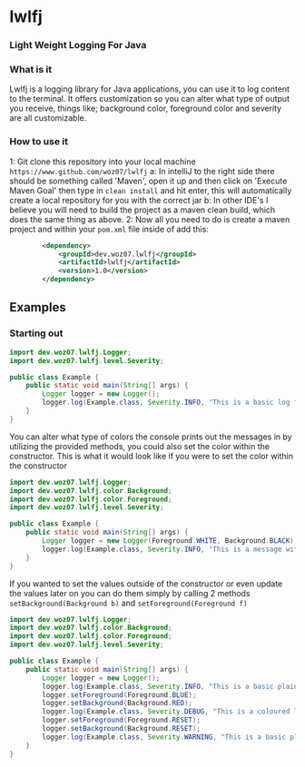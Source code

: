 # lwlfj
### Light Weight Logging For Java

### What is it
Lwlfj is a logging library for Java applications, you can use it to log content to the terminal.
It offers customization so you can alter what type of output you receive, things like; background color, foreground color and severity are all customizable.

### How to use it
1: Git clone this repository into your local machine `https://www.github.com/woz07/lwlfj`
        a: In intelliJ to the right side there should be something called 'Maven', open it up and then click on 'Execute Maven Goal' then type in `clean install` and hit enter, this will automatically create a local repository for you with the correct jar
        b: In other IDE's I believe you will need to build the project as a maven clean build, which does the same thing as above.
2: Now all you need to do is create a maven project and within your `pom.xml` file inside of <dependencies> add this:
```xml
        <dependency>
            <groupId>dev.woz07.lwlfj</groupId>
            <artifactId>lwlfj</artifactId>
            <version>1.0</version>
        </dependency>
```

## Examples
### Starting out
```java
import dev.woz07.lwlfj.Logger;
import dev.woz07.lwlfj.level.Severity;

public class Example {
    public static void main(String[] args) {
        Logger logger = new Logger();
        logger.log(Example.class, Severity.INFO, "This is a basic log from the Example class");
    }
}
```

You can alter what type of colors the console prints out the messages in by utilizing the provided methods, you could also set the color within the constructor.
This is what it would look like if you were to set the color within the constructor
```java
import dev.woz07.lwlfj.Logger;
import dev.woz07.lwlfj.color.Background;
import dev.woz07.lwlfj.color.Foreground;
import dev.woz07.lwlfj.level.Severity;

public class Example {
    public static void main(String[] args) {
        Logger logger = new Logger(Foreground.WHITE, Background.BLACK);
        logger.log(Example.class, Severity.INFO, "This is a message with white foreground and black background");
    }
}
```
If you wanted to set the values outside of the constructor or even update the values later on you can do them simply by calling 2 methods `setBackground(Background b)` and `setForeground(Foreground f)`
```java
import dev.woz07.lwlfj.Logger;
import dev.woz07.lwlfj.color.Background;
import dev.woz07.lwlfj.color.Foreground;
import dev.woz07.lwlfj.level.Severity;

public class Example {
    public static void main(String[] args) {
        Logger logger = new Logger();
        logger.log(Example.class, Severity.INFO, "This is a basic plain log");
        logger.setForeground(Foreground.BLUE);
        logger.setBackground(Background.RED);
        logger.log(Example.class, Severity.DEBUG, "This is a coloured log");
        logger.setForeground(Foreground.RESET);
        logger.setBackground(Background.RESET);
        logger.log(Example.class, Severity.WARNING, "This is a basic plain log");
    }
}
```
